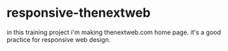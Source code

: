# responsive-thenextweb
in this training project i'm making thenextweb.com home page. it's a good practice for responsive web design.
